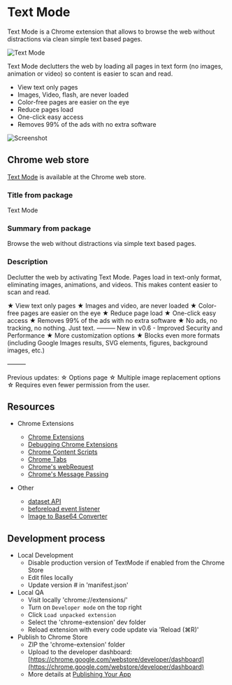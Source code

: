 # Text Mode

Text Mode is a Chrome extension that allows to browse the web without distractions via clean simple text based pages.

![Text Mode](https://raw.github.com/omarrr/text-mode/master/assets/icons/icon_128x128.png)

Text Mode declutters the web by loading all pages in text form (no images, animation or video) so content is easier to scan and read.

* View text only pages
* Images, Video, flash, are never loaded
* Color-free pages are easier on the eye
* Reduce pages load
* One-click easy access
* Removes 99% of the ads with no extra software

![Screenshot](https://raw.github.com/omarrr/text-mode/master/assets/screenshots/screenshot_04.jpg)

## Chrome web store

[Text Mode](https://chrome.google.com/webstore/detail/adelhekhakakocomdfejiipdnaadiiib/) is available at the Chrome web store.

### Title from package

Text Mode

### Summary from package

Browse the web without distractions via simple text based pages.

### Description

Declutter the web by activating Text Mode. Pages load in text-only format, eliminating images, animations, and videos. This makes content easier to scan and read.

★ View text only pages
★ Images and video, are never loaded
★ Color-free pages are easier on the eye
★ Reduce page load
★ One-click easy access
★ Removes 99% of the ads with no extra software
★ No ads, no tracking, no nothing. Just text.
———
New in v0.6 - Improved Security and Performance
★ More customization options
★ Blocks even more formats (including Google Images results, SVG elements, figures, background images, etc.)

———

Previous updates:
☆ Options page
☆ Multiple image replacement options
☆ Requires even fewer permission from the user.

## Resources

* Chrome Extensions
    * [Chrome Extensions](http://developer.chrome.com/extensions/getstarted.html)
    * [Debugging Chrome Extensions](http://developer.chrome.com/extensions/tut_debugging.html)
    * [Chrome Content Scripts](http://developer.chrome.com/extensions/content_scripts.html)
    * [Chrome Tabs](http://developer.chrome.com/extensions/tabs.html)
    * [Chrome's webRequest](http://developer.chrome.com/extensions/webRequest.html)
    * [Chrome's Message Passing](http://developer.chrome.com/extensions/messaging.html)

* Other
    * [dataset API](http://davidwalsh.name/element-dataset)
    * [beforeload event listener](http://stackoverflow.com/questions/11837944/change-a-img-src-in-chrome-extension-before-the-image-has-loaded)
    * [Image to Base64 Converter](http://webcodertools.com/imagetobase64converter/Create)

## Development process

* Local Development
    * Disable production version of TextMode if enabled from the Chrome Store
    * Edit files locally
    * Update version # in 'manifest.json'
* Local QA
    * Visit locally 'chrome://extensions/'
    * Turn on `Developer mode` on the top right
    * Click `Load unpacked extension`
    * Select the 'chrome-extension' dev folder
    * Reload extension with every code update via 'Reload (⌘R)'
* Publish to Chrome Store
    * ZIP the 'chrome-extension' folder
    * Upload to the developer dashboard: [https://chrome.google.com/webstore/developer/dashboard](https://chrome.google.com/webstore/developer/dashboard)
    * More details at [Publishing Your App](https://developers.google.com/chrome/web-store/docs/publish)
